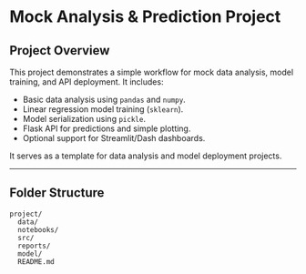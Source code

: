 # Mock Analysis & Prediction Project

## Project Overview
This project demonstrates a simple workflow for mock data analysis, model training, and API deployment. It includes:

- Basic data analysis using `pandas` and `numpy`.
- Linear regression model training (`sklearn`).
- Model serialization using `pickle`.
- Flask API for predictions and simple plotting.
- Optional support for Streamlit/Dash dashboards.

It serves as a template for data analysis and model deployment projects.

---

## Folder Structure
```
project/
  data/
  notebooks/
  src/
  reports/
  model/
  README.md
```
